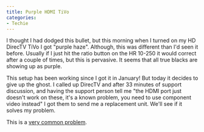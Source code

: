 ```yaml
---
title: Purple HDMI TiVo
categories:
- Techie
---
```


I thought I had dodged this bullet, but this morning when I turned on my HD DirecTV TiVo I got "purple haze". Although, this was different than I'd seen it before. Usually if I just hit the ratio button on the HR 10-250 it would correct after a couple of times, but this is pervasive. It seems that all true blacks are showing up as purple.

This setup has been working since I got it in January! But today it decides to give up the ghost. I called up DirecTV and after 33 minutes of support discussion, and having the support person tell me "the HDMI port just doesn't work on these, it's a known problem, you need to use component video instead" I got them to send me a replacement unit. We'll see if it solves my problem.

This is a [very common problem](http://www.tivocommunity.com/tivo-vb/showthread.php?p=2530575).
